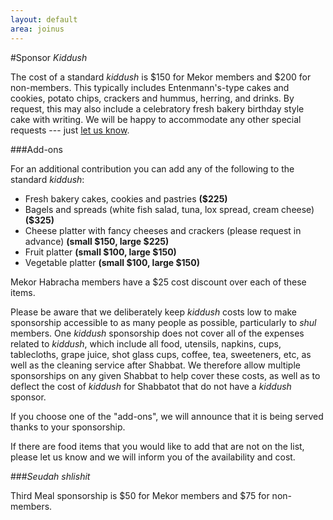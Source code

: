 ```yaml
---
layout: default
area: joinus
---
```


#Sponsor *Kiddush*

The cost of a standard *kiddush* is $150 for Mekor members and $200 for non-members. This typically includes Entenmann's-type cakes and cookies, potato chips, crackers and hummus, herring, and drinks. By request, this may also include a celebratory fresh bakery birthday style cake with writing. We will be happy to accommodate any other special requests --- just [let us know](mailto:kiddush@mekorhabracha.org).

###Add-ons

For an additional contribution you can add any of the following to the standard *kiddush*:

- Fresh bakery cakes, cookies and pastries **($225)**
- Bagels and spreads (white fish salad, tuna, lox spread, cream cheese) **($325)**
- Cheese platter with fancy cheeses and crackers (please request in advance) **(small $150, large $225)**
- Fruit platter **(small $100, large $150)**
- Vegetable platter **(small $100, large $150)**

Mekor Habracha members have a $25 cost discount over each of these items.

Please be aware that we deliberately keep *kiddush* costs low to make sponsorship accessible to as many people as possible, particularly to *shul* members. One *kiddush* sponsorship does not cover all of the expenses related to *kiddush*, which include all food, utensils, napkins, cups, tablecloths, grape juice, shot glass cups, coffee, tea, sweeteners, etc, as well as the cleaning service after Shabbat. We therefore allow multiple sponsorships on any given Shabbat to help cover these costs, as well as to deflect the cost of *kiddush* for Shabbatot that do not have a *kiddush* sponsor. 

If you choose one of the "add-ons", we will announce that it is being served thanks to your sponsorship. 

If there are food items that you would like to add that are not on the list, please let us know and we will inform you of the availability and cost.

###*Seudah shlishit*

Third Meal sponsorship is $50 for Mekor members and $75 for non-members.